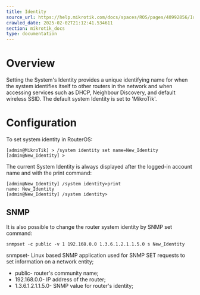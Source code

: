 ```yaml
---
title: Identity
source_url: https://help.mikrotik.com/docs/spaces/ROS/pages/40992856/Identity,
crawled_date: 2025-02-02T21:12:41.534611
section: mikrotik_docs
type: documentation
---
```


# Overview
Setting the System's Identity provides a unique identifying name for when the system identifies itself to other routers in the network and when accessing services such as DHCP, Neighbour Discovery, and default wireless SSID. The default system Identity is set to 'MikroTik'.
# Configuration
To set system identity in RouterOS:
```
[admin@MikroTik] > /system identity set name=New_Identity 
[admin@New_Identity] >
```
The current System Identity is always displayed after the logged-in account name and with the print command:
```
[admin@New_Identity] /system identity>print
name: New_Identity
[admin@New_Identity] /system identity>
```
## SNMP
It is also possible to change the router system identity by SNMP set command:
```
snmpset -c public -v 1 192.168.0.0 1.3.6.1.2.1.1.5.0 s New_Identity
```
snmpset- Linux based SNMP application used for SNMP SET requests to set information on a network entity;
* public- router's community name;
* 192.168.0.0- IP address of the router;
* 1.3.6.1.2.1.1.5.0- SNMP value for router's identity;